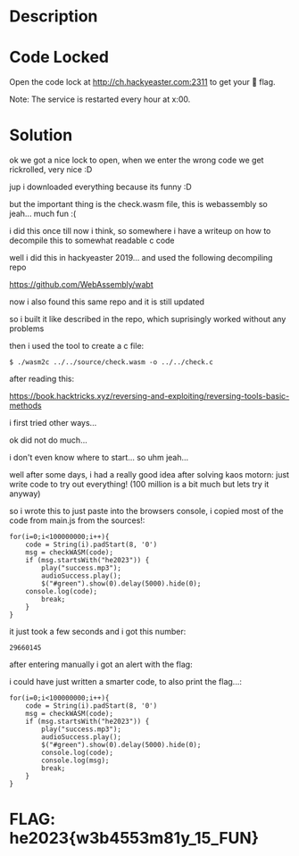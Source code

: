# Description

# Code Locked

Open the code lock at <http://ch.hackyeaster.com:2311> to get your 🚩 flag.

Note: The service is restarted every hour at x:00.

# Solution

ok we got a nice lock to open, when we enter the wrong code we get rickrolled, very nice :D

jup i downloaded everything because its funny :D

but the important thing is the check.wasm file, this is webassembly so jeah... much fun :(

i did this once till now i think, so somewhere i have a writeup on how to decompile this to somewhat readable c code

well i did this in hackyeaster 2019... and used the following decompiling repo

<https://github.com/WebAssembly/wabt>

now i also found this same repo and it is still updated

so i built it like described in the repo, which suprisingly worked without any problems

then i used the tool to create a c file:

```
$ ./wasm2c ../../source/check.wasm -o ../../check.c
```

after reading this:

<https://book.hacktricks.xyz/reversing-and-exploiting/reversing-tools-basic-methods>

i first tried other ways...

ok did not do much...

i don't even know where to start... so uhm jeah...

well after some days, i had a really good idea after solving kaos motorn: just write code to try out everything! (100 million is a bit much but lets try it anyway)

so i wrote this to just paste into the browsers console, i copied most of the code from main.js from the sources!:

```
for(i=0;i<100000000;i++){
    code = String(i).padStart(8, '0')
    msg = checkWASM(code);
    if (msg.startsWith("he2023")) {
        play("success.mp3");
        audioSuccess.play();
        $("#green").show(0).delay(5000).hide(0);
	console.log(code);
        break;
    }
}
```

it just took a few seconds and i got this number:

```
29660145
```

after entering manually i got an alert with the flag:

i could have just written a smarter code, to also print the flag...:

```
for(i=0;i<100000000;i++){
    code = String(i).padStart(8, '0')
    msg = checkWASM(code);
    if (msg.startsWith("he2023")) {
        play("success.mp3");
        audioSuccess.play();
        $("#green").show(0).delay(5000).hide(0);
        console.log(code);
        console.log(msg);
        break;
    }
}
```

# FLAG: he2023{w3b4553m81y_15_FUN}

